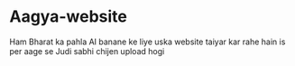# Aagya-website
Ham Bharat ka pahla AI banane ke liye uska website taiyar kar rahe hain is per aage se Judi sabhi chijen upload hogi
